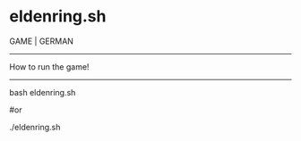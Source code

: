 # eldenring.sh


GAME | GERMAN


______________________________________________________________


How to run the game!

____________________________________________________________



bash eldenring.sh


#or


./eldenring.sh

